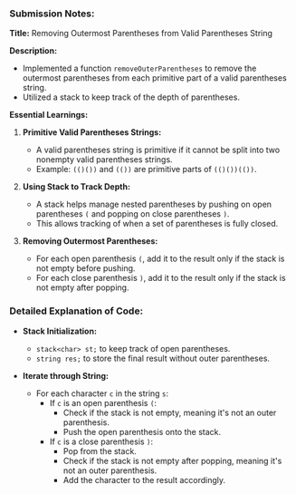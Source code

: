 ### Submission Notes:

**Title:** Removing Outermost Parentheses from Valid Parentheses String

**Description:**
- Implemented a function `removeOuterParentheses` to remove the outermost parentheses from each primitive part of a valid parentheses string.
- Utilized a stack to keep track of the depth of parentheses.

**Essential Learnings:**

1. **Primitive Valid Parentheses Strings:**
   - A valid parentheses string is primitive if it cannot be split into two nonempty valid parentheses strings.
   - Example: `(()())` and `(())` are primitive parts of `(()())(())`.

2. **Using Stack to Track Depth:**
   - A stack helps manage nested parentheses by pushing on open parentheses `(` and popping on close parentheses `)`.
   - This allows tracking of when a set of parentheses is fully closed.

3. **Removing Outermost Parentheses:**
   - For each open parenthesis `(`, add it to the result only if the stack is not empty before pushing.
   - For each close parenthesis `)`, add it to the result only if the stack is not empty after popping.

### Detailed Explanation of Code:

- **Stack Initialization:** 
  - `stack<char> st;` to keep track of open parentheses.
  - `string res;` to store the final result without outer parentheses.

- **Iterate through String:**
  - For each character `c` in the string `s`:
    - If `c` is an open parenthesis `(`:
      - Check if the stack is not empty, meaning it's not an outer parenthesis.
      - Push the open parenthesis onto the stack.
    - If `c` is a close parenthesis `)`:
      - Pop from the stack.
      - Check if the stack is not empty after popping, meaning it's not an outer parenthesis.
      - Add the character to the result accordingly.

